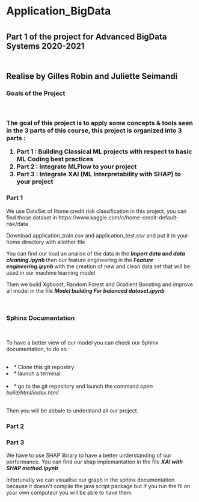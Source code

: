 <h1> Application_BigData <h1>

<h2> Part 1 of the project for Advanced BigData Systems 2020-2021 <h2>
<br>
Realise by Gilles Robin and Juliette Seimandi
 
<br>

<h3> Goals of the Project <h3>
<br>
 <p> The goal of this project is to apply some concepts & tools seen in the 3 parts of this course, this project is organized into 3 parts :</p>
<ol>
<li> Part 1 : Building Classical ML projects with respect to basic ML Coding best practices </li>
  
<li> Part 2 : Integrate MLFlow to your project </li>
  
<li> Part 3 : Integrate XAI (ML Interpretability with SHAP) to your project </li>

</ol>

<h3> Part 1 </h3>

<p>We use DataSet of Home credit risk classification in this project, you can find those dataset in https://www.kaggle.com/c/home-credit-default-risk/data </p>
  
<p>Download application_train.csv and application_test.csv and put it in your home directory with allother file</p>

<p>You can find our load an analise of the data in the <strong><em> Import data and data cleaning.ipynb </strong></em> then our feature engineering in the <strong><em> Feature engineering.ipynb </strong></em> with the creation of new and clean data set that will be used in our machine learning model</p>

<p>Then we build Xgboost, Random Forest and Gradient Boosting and improve all model in the file <strong><em> Model building For balanced dataset.ipynb </strong></em> </p> 
<br>
<h3> Sphinx Documentation </h3>
<br>
 <p>To have a better view of our model you can check our Sphinx documentation, to do so :</p>
<br>
<li> * Clone this git repositry </ li>
  <br>
<li> * launch a terminal </li>
  <br>
<li> * go to the git repository and launch the command <em> open build/html/index.html </em> </li>
   <br>
 <p>Then you will be abbale to understand all our project.</p>
  
<h3> Part 2 </h3>

<h3> Part 3 </h3>

<p> We have to use SHAP library to have a better understanding of our performance. You can find our shap implemantation in the file <strong><em>XAI with SHAP method.ipynb</strong></em>  </p> 
<p> Infortunatly we can visualise our graph in the sphinx documentation because it doesn't compile the java script package but if you run the fil on your own computeur you will be able to have them</p>


